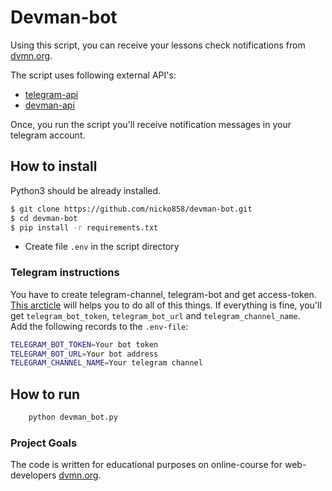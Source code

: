 # Devman-bot

Using this script, you can receive your lessons check notifications from [dvmn.org](https://dvmn.org/).
 

The script uses following external API's: 
- [telegram-api](https://api.telegram.org)
- [devman-api](https://dvmn.org/api/long_polling)

Once, you run the script you'll receive notification messages in your telegram account.

## How to install
Python3 should be already installed.
```bash
$ git clone https://github.com/nicko858/devman-bot.git
$ cd devman-bot
$ pip install -r requirements.txt
```
- Create file `.env` in the script directory


### Telegram instructions
You have to create telegram-channel, telegram-bot and get access-token.
[This arcticle](https://smmplanner.com/blog/otlozhennyj-posting-v-telegram/) will helps you to do all of this things.
If everything is fine, you'll get `telegram_bot_token`, `telegram_bot_url` and  `telegram_channel_name`.  
Add the following records to the `.env-file`:  

   ```bash
TELEGRAM_BOT_TOKEN=Your bot token
TELEGRAM_BOT_URL=Your bot address
TELEGRAM_CHANNEL_NAME=Your telegram channel
  ```


## How to run

```bash
    python devman_bot.py
 ```


### Project Goals

The code is written for educational purposes on online-course for web-developers [dvmn.org](https://dvmn.org/).
